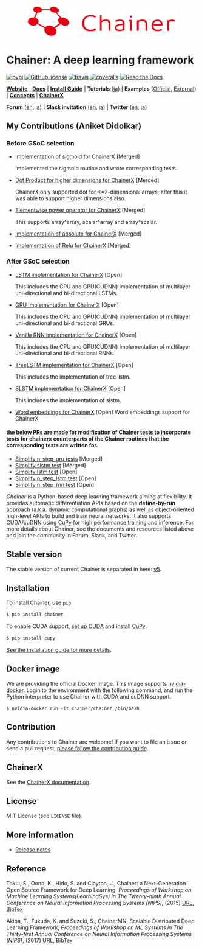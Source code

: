 <div align="center"><img src="https://raw.githubusercontent.com/chainer/chainer/master/docs/image/chainer_red_h.png" width="400"/></div>

# Chainer: A deep learning framework
[![pypi](https://img.shields.io/pypi/v/chainer.svg)](https://pypi.python.org/pypi/chainer)
[![GitHub license](https://img.shields.io/github/license/chainer/chainer.svg)](https://github.com/chainer/chainer)
[![travis](https://img.shields.io/travis/chainer/chainer/master.svg)](https://travis-ci.org/chainer/chainer)
[![coveralls](https://img.shields.io/coveralls/chainer/chainer.svg)](https://coveralls.io/github/chainer/chainer)
[![Read the Docs](https://readthedocs.org/projects/chainer/badge/?version=stable)](https://docs.chainer.org/en/stable/?badge=stable)

[**Website**](https://chainer.org/)
| [**Docs**](https://docs.chainer.org/en/stable/)
| [**Install Guide**](https://docs.chainer.org/en/stable/install.html)
| **Tutorials** ([ja](https://tutorials.chainer.org/ja/))
| **Examples** ([Official](https://github.com/chainer/chainer/tree/master/examples), [External](https://github.com/chainer-community/awesome-chainer))
| [**Concepts**](https://docs.chainer.org/en/stable/guides/)
| [**ChainerX**](#chainerx)

**Forum** ([en](https://groups.google.com/forum/#!forum/chainer), [ja](https://groups.google.com/forum/#!forum/chainer-jp))
| **Slack invitation** ([en](https://bit.ly/join-chainer-slack), [ja](https://bit.ly/join-chainer-jp-slack))
| **Twitter** ([en](https://twitter.com/ChainerOfficial), [ja](https://twitter.com/ChainerJP))

## My Contributions (Aniket Didolkar)
### Before GSoC selection
- [Implementation of sigmoid for ChainerX](https://github.com/chainer/chainer/pull/6472) [Merged]

  Implemented the sigmoid routine and wrote corresponding tests.
- [Dot Product for higher dimensions for ChainerX](https://github.com/chainer/chainer/pull/6476) [Merged]

  ChainerX only supported dot for <=2-dimensional arrays, after this it was able to support higher dimensions also.
- [Elementwise power operator for ChainerX](https://github.com/chainer/chainer/pull/6496) [Merged]

  This supports array^array, scalar^array and array^scalar.
- [Implementation of absolute for ChainerX](https://github.com/chainer/chainer/pull/6715) [Merged]
- [Implementation of Relu for ChainerX](https://github.com/chainer/chainer/pull/6731) [Merged]

### After GSoC selection
- [LSTM implementation for ChainerX](https://github.com/chainer/chainer/pull/7282) [Open]

  This includes the CPU and GPU(CUDNN) implementation of multilayer uni-directional and bi-directional LSTMs.
- [GRU implementation for ChainerX](https://github.com/chainer/chainer/pull/7678) [Open]

  This includes the CPU and GPU(CUDNN) implementation of multilayer uni-directional and bi-directional GRUs.
- [Vanilla RNN implementation for ChainerX](https://github.com/chainer/chainer/pull/7764) [Open]

  This includes the CPU and GPU(CUDNN) implementation of multilayer uni-directional and bi-directional RNNs.
- [TreeLSTM implementation for ChainerX](https://github.com/chainer/chainer/pull/7720) [Open]

  This includes the implementation of tree-lstm.
- [SLSTM implementation for ChainerX](https://github.com/chainer/chainer/pull/7783) [Open]

  This includes the implementation of slstm.
- [Word embeddings for ChainerX](https://github.com/chainer/chainer/pull/7784) [Open]
  Word embeddings support for ChainerX
#### the below PRs are made for modification of Chainer tests to incorporate tests for chainerx counterparts of the Chainer routines that the corresponding tests are written for.
- [Simplify n_step_gru tests](https://github.com/chainer/chainer/pull/7806) [Merged]
- [Simplify slstm test](https://github.com/chainer/chainer/pull/7805) [Merged]
- [Simplify lstm test](https://github.com/chainer/chainer/pull/7808) [Open]
- [Simplify n_step_lstm test](https://github.com/chainer/chainer/pull/7807) [Open]
- [Simplify n_step_rnn test](https://github.com/chainer/chainer/pull/7804) [Open]






*Chainer* is a Python-based deep learning framework aiming at flexibility.
It provides automatic differentiation APIs based on the **define-by-run** approach (a.k.a. dynamic computational graphs) as well as object-oriented high-level APIs to build and train neural networks.
It also supports CUDA/cuDNN using [CuPy](https://github.com/cupy/cupy) for high performance training and inference.
For more details about Chainer, see the documents and resources listed above and join the community in Forum, Slack, and Twitter.



  
  

## Stable version

The stable version of current Chainer is separated in here: [v5](https://github.com/chainer/chainer/tree/v5).

## Installation

To install Chainer, use `pip`.

```sh
$ pip install chainer
```

To enable CUDA support, [set up CUDA](https://docs.nvidia.com/cuda/index.html#installation-guides) and install [CuPy](https://github.com/cupy/cupy).

```sh
$ pip install cupy
```

[See the installation guide for more details](https://docs.chainer.org/en/stable/install.html).


## Docker image

We are providing the official Docker image.
This image supports [nvidia-docker](https://github.com/NVIDIA/nvidia-docker).
Login to the environment with the following command, and run the Python interpreter to use Chainer with CUDA and cuDNN support.

```
$ nvidia-docker run -it chainer/chainer /bin/bash
```


## Contribution

Any contributions to Chainer are welcome!
If you want to file an issue or send a pull request, [please follow the contribution guide](https://docs.chainer.org/en/stable/contribution.html).


## ChainerX

See the [ChainerX documentation](https://docs.chainer.org/en/stable/chainerx/index.html).


## License

MIT License (see `LICENSE` file).


## More information

- [Release notes](https://github.com/chainer/chainer/releases)


## Reference

Tokui, S., Oono, K., Hido, S. and Clayton, J.,
Chainer: a Next-Generation Open Source Framework for Deep Learning,
*Proceedings of Workshop on Machine Learning Systems(LearningSys) in
The Twenty-ninth Annual Conference on Neural Information Processing Systems (NIPS)*, (2015)
[URL](http://learningsys.org/papers/LearningSys_2015_paper_33.pdf), [BibTex](chainer_bibtex.txt)


Akiba, T., Fukuda, K. and Suzuki, S.,
ChainerMN: Scalable Distributed Deep Learning Framework,
*Proceedings of Workshop on ML Systems in
The Thirty-first Annual Conference on Neural Information Processing Systems (NIPS)*, (2017)
[URL](http://learningsys.org/nips17/assets/papers/paper_25.pdf), [BibTex](chainermn_bibtex.txt)
